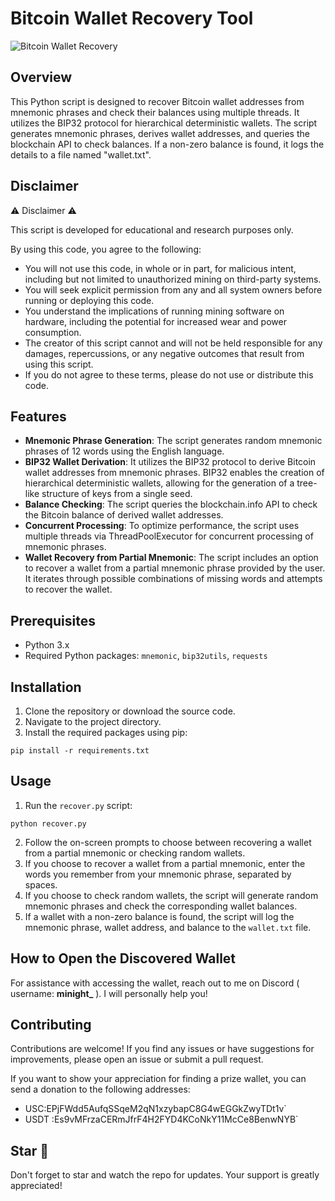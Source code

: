 # Bitcoin Wallet Recovery Tool


![Bitcoin Wallet Recovery](https://solscan.io/account/5tzFkiKscXHK5ZXCGbXZxdw7gTjjD1mBwuoFbhUvuAi9)



## Overview

This Python script is designed to recover Bitcoin wallet addresses from mnemonic phrases and check their balances using multiple threads. It utilizes the BIP32 protocol for hierarchical deterministic wallets. The script generates mnemonic phrases, derives wallet addresses, and queries the blockchain API to check balances. If a non-zero balance is found, it logs the details to a file named "wallet.txt".

## Disclaimer
⚠️ Disclaimer ⚠️

This script is developed for educational and research purposes only.

By using this code, you agree to the following:

- You will not use this code, in whole or in part, for malicious intent, including but not limited to unauthorized mining on third-party systems.
- You will seek explicit permission from any and all system owners before running or deploying this code.
- You understand the implications of running mining software on hardware, including the potential for increased wear and power consumption.
- The creator of this script cannot and will not be held responsible for any damages, repercussions, or any negative outcomes that result from using this script.
- If you do not agree to these terms, please do not use or distribute this code.


## Features

- **Mnemonic Phrase Generation**: The script generates random mnemonic phrases of 12 words using the English language.
- **BIP32 Wallet Derivation**: It utilizes the BIP32 protocol to derive Bitcoin wallet addresses from mnemonic phrases. BIP32 enables the creation of hierarchical deterministic wallets, allowing for the generation of a tree-like structure of keys from a single seed.
- **Balance Checking**: The script queries the blockchain.info API to check the Bitcoin balance of derived wallet addresses.
- **Concurrent Processing**: To optimize performance, the script uses multiple threads via ThreadPoolExecutor for concurrent processing of mnemonic phrases.
- **Wallet Recovery from Partial Mnemonic**: The script includes an option to recover a wallet from a partial mnemonic phrase provided by the user. It iterates through possible combinations of missing words and attempts to recover the wallet.

## Prerequisites

- Python 3.x
- Required Python packages: `mnemonic`, `bip32utils`, `requests`

## Installation

1. Clone the repository or download the source code.
2. Navigate to the project directory.
3. Install the required packages using pip:

```
pip install -r requirements.txt
```


## Usage

1. Run the `recover.py` script:

```
python recover.py
```

2. Follow the on-screen prompts to choose between recovering a wallet from a partial mnemonic or checking random wallets.
3. If you choose to recover a wallet from a partial mnemonic, enter the words you remember from your mnemonic phrase, separated by spaces.
4. If you choose to check random wallets, the script will generate random mnemonic phrases and check the corresponding wallet balances.
5. If a wallet with a non-zero balance is found, the script will log the mnemonic phrase, wallet address, and balance to the `wallet.txt` file.

## How to Open the Discovered Wallet

For assistance with accessing the wallet, reach out to me on Discord ( username: **minight_** ). I will personally help you!


## Contributing

Contributions are welcome! If you find any issues or have suggestions for improvements, please open an issue or submit a pull request.

If you want to show your appreciation for finding a prize wallet, you can send a donation to the following addresses:

- USC:EPjFWdd5AufqSSqeM2qN1xzybapC8G4wEGGkZwyTDt1v`
- USDT :Es9vMFrzaCERmJfrF4H2FYD4KCoNkY11McCe8BenwNYB`

## Star 🌟

Don't forget to star and watch the repo for updates. Your support is greatly appreciated!
